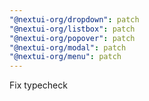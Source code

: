 ```yaml
---
"@nextui-org/dropdown": patch
"@nextui-org/listbox": patch
"@nextui-org/popover": patch
"@nextui-org/modal": patch
"@nextui-org/menu": patch
---
```


Fix typecheck
